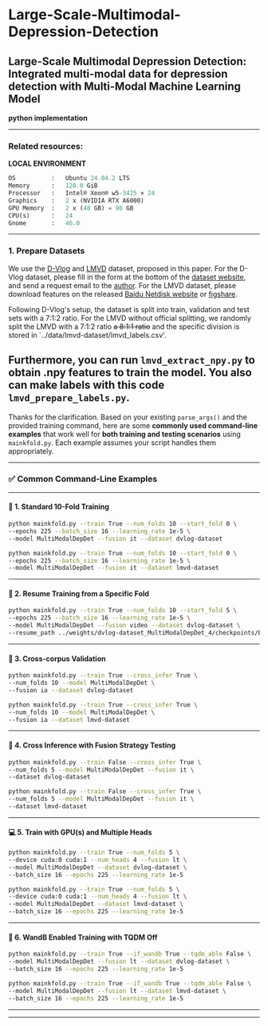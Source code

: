 # Large-Scale-Multimodal-Depression-Detection
Large-Scale Multimodal Depression Detection: Integrated multi-modal data for depression detection with Multi-Modal Machine Learning Model
----

**python implementation**

<!-- ```python
Version :   0.0.1  
Author  :   Md Rezwanul Haque
Email   :   rezwan@uwaterloo.ca 
``` -->
---
### **Related resources**:

**LOCAL ENVIRONMENT**  
```python
OS          :   Ubuntu 24.04.2 LTS       
Memory      :   128.0 GiB
Processor   :   Intel® Xeon® w5-3425 × 24
Graphics    :   2 x (NVIDIA RTX A6000)
GPU Memory  :   2 x (48 GB) = 96 GB
CPU(s)      :   24
Gnome       :   46.0 
```
---

### 1. Prepare Datasets

We use the [D-Vlog](https://doi.org/10.1609/aaai.v36i11.21483) and [LMVD](https://arxiv.org/abs/2407.00024) dataset, proposed in this paper. For the D-Vlog dataset, please fill in the form at the bottom of the [dataset website](https://sites.google.com/view/jeewoo-yoon/dataset), and send a request email to the [author](mailto:yoonjeewoo@gmail.com). For the LMVD dataset, please download features on the released [Baidu Netdisk website](https://pan.baidu.com/s/1gviwLfbFcRSaARP5oT9yZQ?pwd=tvwa) or [figshare](https://figshare.com/articles/dataset/LMVD/25698351). 

Following D-Vlog's setup, the dataset is split into train, validation and test sets with a 7:1:2 ratio. For the LMVD without official splitting, we randomly split the LMVD with a 7:1:2 ratio ~~a 8:1:1 ratio~~ and the specific division is stored in `../data/lmvd-dataset/lmvd_labels.csv'. 

Furthermore, you can run ``lmvd_extract_npy.py`` to obtain .npy features to train the model. You also can make labels with this code ``lmvd_prepare_labels.py``.
---

Thanks for the clarification. Based on your existing `parse_args()` and the provided training command, here are some **commonly used command-line examples** that work well for **both training and testing scenarios** using `mainkfold.py`. Each example assumes your script handles them appropriately.

---

### ✅ Common Command-Line Examples

---

#### 🔁 **1. Standard 10-Fold Training**

```bash
python mainkfold.py --train True --num_folds 10 --start_fold 0 \
--epochs 225 --batch_size 16 --learning_rate 1e-5 \
--model MultiModalDepDet --fusion it --dataset dvlog-dataset
```

```bash
python mainkfold.py --train True --num_folds 10 --start_fold 0 \
--epochs 225 --batch_size 16 --learning_rate 1e-5 \
--model MultiModalDepDet --fusion it --dataset lmvd-dataset
```

---

#### 🎯 **2. Resume Training from a Specific Fold**

```bash
python mainkfold.py --train True --num_folds 10 --start_fold 5 \
--epochs 225 --batch_size 16 --learning_rate 1e-5 \
--model MultiModalDepDet --fusion video --dataset dvlog-dataset \
--resume_path ../weights/dvlog-dataset_MultiModalDepDet_4/checkpoints/best_model.pt
```

---

#### 🧪 **3. Cross-corpus Validation**

```bash
python mainkfold.py --train True --cross_infer True \
--num_folds 10 --model MultiModalDepDet \
--fusion ia --dataset dvlog-dataset
```

```bash
python mainkfold.py --train True --cross_infer True \
--num_folds 10 --model MultiModalDepDet \
--fusion ia --dataset lmvd-dataset
```

---

#### 🧪 **4. Cross Inference with Fusion Strategy Testing**

```bash
python mainkfold.py --train False --cross_infer True \
--num_folds 5 --model MultiModalDepDet --fusion it \
--dataset dvlog-dataset
```

```bash
python mainkfold.py --train False --cross_infer True \
--num_folds 5 --model MultiModalDepDet --fusion it \
--dataset lmvd-dataset
```

---

#### 💻 **5. Train with GPU(s) and Multiple Heads**

```bash
python mainkfold.py --train True --num_folds 5 \
--device cuda:0 cuda:1 --num_heads 4 --fusion lt \
--model MultiModalDepDet --dataset dvlog-dataset \
--batch_size 16 --epochs 225 --learning_rate 1e-5
```

```bash
python mainkfold.py --train True --num_folds 5 \
--device cuda:0 cuda:1 --num_heads 4 --fusion lt \
--model MultiModalDepDet --dataset lmvd-dataset \
--batch_size 16 --epochs 225 --learning_rate 1e-5
```

---

#### 🔁 **6. WandB Enabled Training with TQDM Off**

```bash
python mainkfold.py --train True --if_wandb True --tqdm_able False \
--model MultiModalDepDet --fusion lt --dataset dvlog-dataset \
--batch_size 16 --epochs 225 --learning_rate 1e-5
```

```bash
python mainkfold.py --train True --if_wandb True --tqdm_able False \
--model MultiModalDepDet --fusion lt --dataset lmvd-dataset \
--batch_size 16 --epochs 225 --learning_rate 1e-5
```

---
---


<!-- ### 2. Training and Testing

#### Training

```bash
$ python main.py --train True --epochs 125 --batch_size 16 --learning_rate 1e-5 --model MultiModalDepDet --dataset dvlog-dataset

$ python main.py --train True --epochs 125 --batch_size 16 --learning_rate 1e-5 --model MultiModalDepDet --dataset lmvd-dataset
```

#### Testing

```bash
$ python main.py --model MultiModalDepDet --dataset dvlog-dataset

$ python main.py --model MultiModalDepDet --dataset lmvd-dataset
``` -->


<!-- ## 📖 Citation

- If you find this project useful for your research, please cite [our paper](https://arxiv.org/abs/2409.15936):

```bibtex
@inproceedings{yedepmamba,
  title={DepMamba: Progressive Fusion Mamba for Multimodal Depression Detection},
  author = {Jiaxin Ye and Junping Zhang and Hongming Shan},
  booktitle = {ICASSP 2025 IEEE International Conference on Acoustics, Speech and Signal Processing (ICASSP), Hyderabad, India, April 06-11, 2025},
  pages={1--5},
  year = {2025}
}
``` -->
